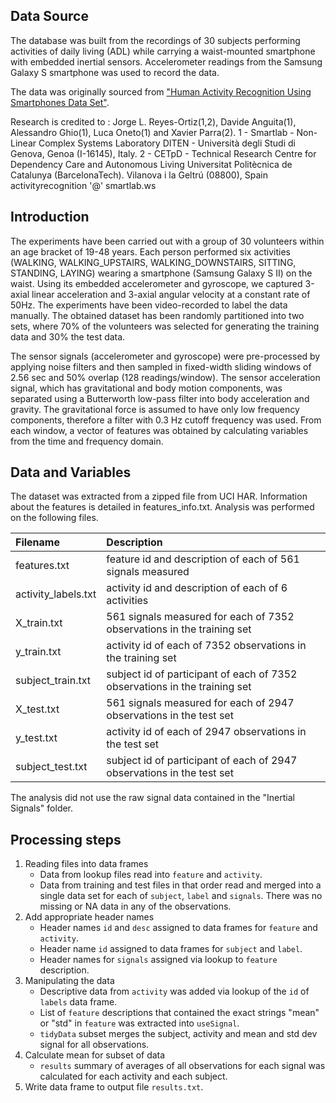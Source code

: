 ## Data Source
The database was built from the recordings of 30 subjects performing activities of daily living (ADL) while carrying a waist-mounted smartphone with embedded inertial sensors.  Accelerometer readings from the Samsung Galaxy S smartphone was used to record the data.

The data was originally sourced from ["Human Activity Recognition Using Smartphones Data Set"](http://archive.ics.uci.edu/ml/datasets/Human+Activity+Recognition+Using+Smartphones).  

Research is credited to : Jorge L. Reyes-Ortiz(1,2), Davide Anguita(1), Alessandro Ghio(1), Luca Oneto(1) and Xavier Parra(2). 1 - Smartlab - Non-Linear Complex Systems Laboratory DITEN - Università degli Studi di Genova, Genoa (I-16145), Italy. 2 - CETpD - Technical Research Centre for Dependency Care and Autonomous Living Universitat Politècnica de Catalunya (BarcelonaTech). Vilanova i la Geltrú (08800), Spain activityrecognition '@' smartlab.ws



## Introduction
The experiments have been carried out with a group of 30 volunteers within an age bracket of 19-48 years. Each person performed six activities (WALKING, WALKING_UPSTAIRS, WALKING_DOWNSTAIRS, SITTING, STANDING, LAYING) wearing a smartphone (Samsung Galaxy S II) on the waist. Using its embedded accelerometer and gyroscope, we captured 3-axial linear acceleration and 3-axial angular velocity at a constant rate of 50Hz. The experiments have been video-recorded to label the data manually. The obtained dataset has been randomly partitioned into two sets, where 70% of the volunteers was selected for generating the training data and 30% the test data. 

The sensor signals (accelerometer and gyroscope) were pre-processed by applying noise filters and then sampled in fixed-width sliding windows of 2.56 sec and 50% overlap (128 readings/window). The sensor acceleration signal, which has gravitational and body motion components, was separated using a Butterworth low-pass filter into body acceleration and gravity. The gravitational force is assumed to have only low frequency components, therefore a filter with 0.3 Hz cutoff frequency was used. From each window, a vector of features was obtained by calculating variables from the time and frequency domain.



## Data and Variables
The dataset was extracted from a zipped file from UCI HAR.  Information about the features is detailed in features_info.txt. Analysis was performed on the following files.

|Filename           |Description  |
|:---|:---|
|features.txt       |feature id and description of each of 561 signals measured |
|activity_labels.txt|activity id and description of each of 6 activities |
|X_train.txt        |561 signals measured for each of 7352 observations in the training set|
|y_train.txt        |activity id of each of 7352 observations in the training set|
|subject_train.txt  |subject id of participant of each of 7352 observations in the training set |
|X_test.txt         |561 signals measured for each of 2947 observations in the test set|
|y_test.txt         |activity id of each of 2947 observations in the test set|
|subject_test.txt   |subject id of participant of each of 2947 observations in the test set |

The analysis did not use the raw signal data contained in the "Inertial Signals" folder.



## Processing steps
1. Reading files into data frames
   * Data from lookup files read into ``feature`` and ``activity``. 
   * Data from training and test files in that order read and merged into a single data set for each of ``subject``, ``label`` and ``signals``. There was no missing or NA data in any of the observations.  
2. Add appropriate header names
   * Header names ``id`` and ``desc`` assigned to data frames for ``feature`` and ``activity``.
   * Header name ``id`` assigned to data frames for ``subject`` and ``label``.
   * Header names for ``signals`` assigned via lookup to ``feature`` description.
3. Manipulating the data
   * Descriptive data from ``activity`` was added via lookup of the ``id`` of ``labels`` data frame.
   * List of ``feature`` descriptions that contained the exact strings "mean" or "std" in ``feature`` was extracted into ``useSignal``.
   * ``tidyData`` subset merges the subject, activity and mean and std dev signal for all observations.  
4. Calculate mean for subset of data
   * ``results`` summary of averages of all observations for each signal was calculated for each activity and each subject.
5. Write data frame to output file ``results.txt``.


